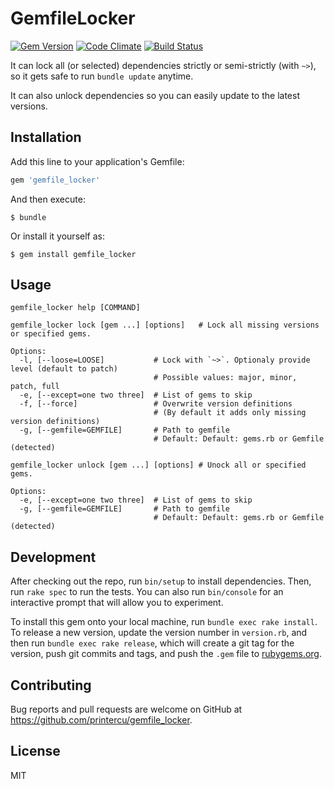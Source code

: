 # GemfileLocker

[![Gem Version](https://badge.fury.io/rb/gemfile_locker.svg)](http://badge.fury.io/rb/gemfile_locker)
[![Code Climate](https://codeclimate.com/github/printercu/gemfile_locker/badges/gpa.svg)](https://codeclimate.com/github/printercu/gemfile_locker)
[![Build Status](https://travis-ci.org/printercu/gemfile_locker.svg)](https://travis-ci.org/printercu/gemfile_locker)

It can lock all (or selected) dependencies strictly or semi-strictly (with `~>`),
so it gets safe to run `bundle update` anytime.

It can also unlock dependencies so you can easily update to the latest versions.

## Installation

Add this line to your application's Gemfile:

```ruby
gem 'gemfile_locker'
```

And then execute:

    $ bundle

Or install it yourself as:

    $ gem install gemfile_locker

## Usage

```
gemfile_locker help [COMMAND]

gemfile_locker lock [gem ...] [options]   # Lock all missing versions or specified gems.

Options:
  -l, [--loose=LOOSE]           # Lock with `~>`. Optionaly provide level (default to patch)
                                # Possible values: major, minor, patch, full
  -e, [--except=one two three]  # List of gems to skip
  -f, [--force]                 # Overwrite version definitions
                                # (By default it adds only missing version definitions)
  -g, [--gemfile=GEMFILE]       # Path to gemfile
                                # Default: Default: gems.rb or Gemfile (detected)

gemfile_locker unlock [gem ...] [options] # Unock all or specified gems.

Options:
  -e, [--except=one two three]  # List of gems to skip
  -g, [--gemfile=GEMFILE]       # Path to gemfile
                                # Default: Default: gems.rb or Gemfile (detected)
```

## Development

After checking out the repo, run `bin/setup` to install dependencies.
Then, run `rake spec` to run the tests.
You can also run `bin/console` for an interactive prompt that will allow you to experiment.

To install this gem onto your local machine, run `bundle exec rake install`.
To release a new version, update the version number in `version.rb`,
and then run `bundle exec rake release`, which will create a git tag for the version,
push git commits and tags, and push the `.gem` file to [rubygems.org](https://rubygems.org).

## Contributing

Bug reports and pull requests are welcome on GitHub at https://github.com/printercu/gemfile_locker.

## License

MIT
